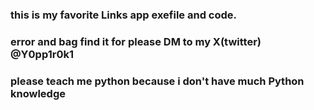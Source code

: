 ### this is my favorite Links app exefile and code.
### error and bag find it for please DM to my X(twitter) @Y0pp1r0k1
### please teach me python because i don't have much Python knowledge 
